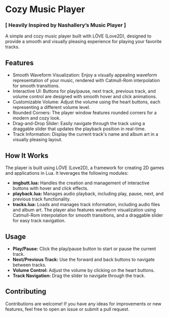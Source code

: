 # Cozy Music Player
### [ Heavily Inspired by Nashallery’s Music Player ]
A simple and cozy music player built with LÖVE (Love2D), designed to provide a smooth and visually pleasing experience for playing your favorite tracks.

## Features
-	Smooth Waveform Visualization: Enjoy a visually appealing waveform representation of your music, rendered with Catmull-Rom interpolation for smooth transitions.
-	Interactive UI: Buttons for play/pause, next track, previous track, and volume control are designed with smooth hover and click animations.
-	Customizable Volume: Adjust the volume using the heart buttons, each representing a different volume level.
-	Rounded Corners: The player window features rounded corners for a modern and cozy look.
-	Drag-and-Drop Slider: Easily navigate through the track using a draggable slider that updates the playback position in real-time.
-	Track Information: Display the current track's name and album art in a visually pleasing layout.

## How It Works
The player is built using LÖVE (Love2D), a framework for creating 2D games and applications in Lua. It leverages the following modules:
-	**imgbutt.lua:** Handles the creation and management of interactive buttons with hover and click effects.
-	**playback.lua:** Manages audio playback, including play, pause, next, and previous track functionality.
-	**tracks.lua:** Loads and manages track information, including audio files and album art.
The player also features waveform visualization using Catmull-Rom interpolation for smooth transitions, and a draggable slider for easy track navigation.

## Usage
-	**Play/Pause:** Click the play/pause button to start or pause the current track.
-	**Next/Previous Track:** Use the forward and back buttons to navigate between tracks.
-	**Volume Control:** Adjust the volume by clicking on the heart buttons.
-	**Track Navigation:** Drag the slider to navigate through the track.

## Contributing
Contributions are welcome! If you have any ideas for improvements or new features, feel free to open an issue or submit a pull request.

